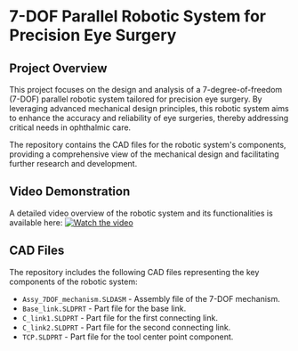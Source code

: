 # 7-DOF Parallel Robotic System for Precision Eye Surgery

## Project Overview

This project focuses on the design and analysis of a 7-degree-of-freedom (7-DOF) parallel robotic system tailored for precision eye surgery. By leveraging advanced mechanical design principles, this robotic system aims to enhance the accuracy and reliability of eye surgeries, thereby addressing critical needs in ophthalmic care.

The repository contains the CAD files for the robotic system's components, providing a comprehensive view of the mechanical design and facilitating further research and development.

## Video Demonstration

A detailed video overview of the robotic system and its functionalities is available here:
[![Watch the video](https://img.youtube.com/vi/3Qvc4BNcIgs/maxresdefault.jpg)](https://youtu.be/3Qvc4BNcIgs)

## CAD Files

The repository includes the following CAD files representing the key components of the robotic system:

- `Assy_7DOF_mechanism.SLDASM` - Assembly file of the 7-DOF mechanism.
- `Base_link.SLDPRT` - Part file for the base link.
- `C_link1.SLDPRT` - Part file for the first connecting link.
- `C_link2.SLDPRT` - Part file for the second connecting link.
- `TCP.SLDPRT` - Part file for the tool center point component.

